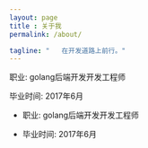 ```yaml
---
layout: page
title : 关于我
permalink: /about/

tagline: "   在开发道路上前行。"
---
```


<div class="msg">

<p>职业: golang后端开发开发工程师</p>
<p>毕业时间: 2017年6月</p>

</div>

- 职业: golang后端开发开发工程师

- 毕业时间: 2017年6月